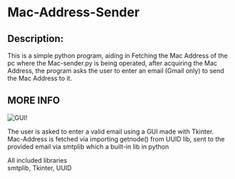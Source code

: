 # Mac-Address-Sender
## Description:
This is a simple python program, aiding in Fetching the Mac Address of the pc where the Mac-sender.py is being operated, after acquiring the Mac Address, the program asks the user to enter an email (Gmail only) to send the Mac Address to it.

## MORE INFO
![GUI!](../GUI.png)

The user is asked to enter a valid email using a GUI made with Tkinter.\
Mac-Address is fetched via importing getnode() from UUID lib, sent to the provided email via smtplib which a built-in lib in python

All included libraries\
smtplib, Tkinter, UUID
